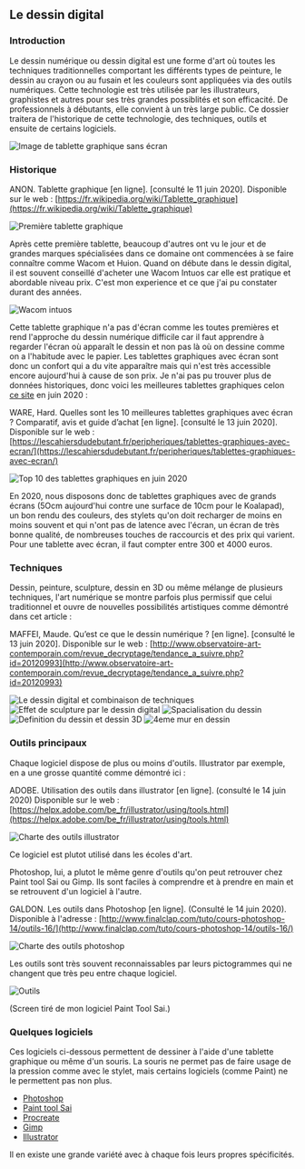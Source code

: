## Le dessin digital

### Introduction

Le dessin numérique ou  dessin digital  est une forme d'art où toutes les techniques traditionnelles comportant les différents types de peinture, le dessin au crayon ou au fusain et les couleurs sont appliquées via des outils numériques. Cette technologie est très utilisée par les illustrateurs, graphistes et autres pour ses très grandes possiblités et son efficacité. De professionnels à débutants, elle convient à un très large public. 
Ce dossier traitera de l'historique de cette technologie, des techniques, outils et ensuite de certains logiciels.

![Image de tablette graphique sans écran](https://lescahiersdudebutant.fr/wp-content/uploads/2019/10/meilleure-tablette-graphique.jpg)

### Historique
ANON. Tablette graphique [en ligne]. [consulté le 11 juin 2020]. Disponible sur le web : [https://fr.wikipedia.org/wiki/Tablette_graphique](https://fr.wikipedia.org/wiki/Tablette_graphique)

![Première tablette graphique](https://i58.servimg.com/u/f58/18/73/43/70/travai10.png)

Après cette première tablette, beaucoup d'autres ont vu le jour et de grandes marques spécialisées dans ce domaine ont commencées à se faire connaître comme Wacom et Huion. Quand on débute dans le dessin digital, il est souvent conseillé d'acheter une Wacom Intuos car elle est pratique et abordable niveau prix. C'est mon experience et ce que j'ai pu constater durant des années. 

![Wacom intuos](https://http2.mlstatic.com/tableta-digitalizadora-wacom-intuos-draw-creative-pen-tablet-D_NQ_NP_815905-MEC31354633379_072019-O.jpg)

Cette tablette graphique n'a pas d'écran comme les toutes premières et rend l'approche du dessin numérique difficile car il faut apprendre à regarder l'écran où apparaît le dessin et non pas là où on dessine comme on a l'habitude avec le papier. Les tablettes graphiques avec écran sont donc un confort qui a du vite apparaître mais qui n'est très accessible encore aujourd'hui à cause de son prix. Je n'ai pas pu trouver plus de données historiques, donc voici les meilleures tablettes graphiques celon [ce site](https://lescahiersdudebutant.fr/peripheriques/tablettes-graphiques-avec-ecran/) en juin 2020 : 

WARE, Hard. Quelles sont les 10 meilleures tablettes graphiques avec écran ? Comparatif, avis et guide d’achat [en ligne]. [consulté le 13 juin 2020]. Disponible sur le web : [https://lescahiersdudebutant.fr/peripheriques/tablettes-graphiques-avec-ecran/](https://lescahiersdudebutant.fr/peripheriques/tablettes-graphiques-avec-ecran/)

![Top 10 des tablettes graphiques en juin 2020](https://i58.servimg.com/u/f58/18/73/43/70/travai11.png)

En 2020, nous disposons donc de tablettes graphiques avec de grands écrans (5Ocm aujourd'hui contre une surface de 10cm pour le Koalapad), un bon rendu des couleurs, des stylets qu'on doit recharger de moins en moins souvent et qui n'ont pas de latence avec l'écran, un écran de très bonne qualité, de nombreuses touches de raccourcis et des prix qui varient. Pour une tablette avec écran, il faut compter entre 300 et 4000 euros. 

### Techniques 

Dessin, peinture, sculpture, dessin en 3D ou même mélange de plusieurs techniques, l'art numérique se montre parfois plus permissif que celui traditionnel et ouvre de nouvelles possibilités artistiques comme démontré dans cet article :

MAFFEI, Maude. Qu’est ce que le dessin numérique ? [en ligne]. [consulté le 13 juin 2020]. Disponible sur le web : [http://www.observatoire-art-contemporain.com/revue_decryptage/tendance_a_suivre.php?id=20120993](http://www.observatoire-art-contemporain.com/revue_decryptage/tendance_a_suivre.php?id=20120993)

![Le dessin digital et combinaison de techniques](https://i58.servimg.com/u/f58/18/73/43/70/110.png)
![Effet de sculpture par le dessin digital](https://i58.servimg.com/u/f58/18/73/43/70/210.png)
![Spacialisation du dessin](https://i58.servimg.com/u/f58/18/73/43/70/310.png)
![Definition du dessin et dessin 3D](https://i58.servimg.com/u/f58/18/73/43/70/410.png)
![4eme mur en dessin](https://i58.servimg.com/u/f58/18/73/43/70/510.png)

### Outils principaux

Chaque logiciel dispose de plus ou moins d'outils. Illustrator par exemple, en a une grosse quantité comme démontré ici :

ADOBE. Utilisation des outils dans illustrator [en ligne]. (consulté le 14 juin 2020) Disponible sur le web : [https://helpx.adobe.com/be_fr/illustrator/using/tools.html](https://helpx.adobe.com/be_fr/illustrator/using/tools.html)

![Charte des outils illustrator](https://helpx.adobe.com/content/dam/help/fr/illustrator/using/tools/jcr_content/main-pars/image_2118360399/Tool-bar-chart.png)

Ce logiciel est plutot utilisé dans les écoles d'art.

Photoshop, lui, a plutot le même genre d'outils qu'on peut retrouver chez Paint tool Sai ou Gimp. Ils sont faciles à comprendre et à prendre en main et se retrouvent d'un logiciel à l'autre. 

GALDON. Les outils dans Photoshop [en ligne]. (Consulté le 14 juin 2020). Disponible à l'adresse : [http://www.finalclap.com/tuto/cours-photoshop-14/outils-16/](http://www.finalclap.com/tuto/cours-photoshop-14/outils-16/)

![Charte des outils photoshop](https://i58.servimg.com/u/f58/18/73/43/70/ps10.png)

Les outils sont très souvent reconnaissables par leurs pictogrammes qui ne changent que très peu entre chaque logiciel. 

![Outils](https://i58.servimg.com/u/f58/18/73/43/70/outils10.png)

(Screen tiré de mon logiciel Paint Tool Sai.)


### Quelques logiciels 
Ces logiciels ci-dessous permettent de dessiner à l'aide d'une tablette graphique ou même d'un souris. La souris ne permet pas de faire usage de la pression comme avec le stylet, mais certains logiciels (comme Paint) ne le permettent pas non plus.

- [Photoshop](https://www.adobe.com/be_fr/products/photoshop.html)
- [Paint tool Sai](https://painttool-sai.fr.softonic.com/)
- [Procreate](https://apps.apple.com/fr/app/procreate/id425073498)
- [Gimp](https://www.gimp.org/)
- [Illustrator](https://www.adobe.com/be_fr/products/illustrator.html) 

Il en existe une grande variété avec à chaque fois leurs propres spécificités. 

